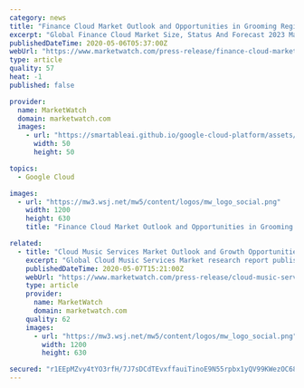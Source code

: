```yaml
---
category: news
title: "Finance Cloud Market Outlook and Opportunities in Grooming Regions : Edition 2020"
excerpt: "Global Finance Cloud Market Size, Status And Forecast 2023 May 06, 2020 Xherald -- The global finance cloud market was valued at USD 12.22 billion in"
publishedDateTime: 2020-05-06T05:37:00Z
webUrl: "https://www.marketwatch.com/press-release/finance-cloud-market-outlook-and-opportunities-in-grooming-regions-edition-2020-2020-05-06"
type: article
quality: 57
heat: -1
published: false

provider:
  name: MarketWatch
  domain: marketwatch.com
  images:
    - url: "https://smartableai.github.io/google-cloud-platform/assets/images/organizations/marketwatch.com-50x50.jpg"
      width: 50
      height: 50

topics:
  - Google Cloud

images:
  - url: "https://mw3.wsj.net/mw5/content/logos/mw_logo_social.png"
    width: 1200
    height: 630
    title: "Finance Cloud Market Outlook and Opportunities in Grooming Regions : Edition 2020"

related:
  - title: "Cloud Music Services Market Outlook and Growth Opportunities 2020"
    excerpt: "Global Cloud Music Services Market research report published by market insight reports explores the current outlook in global and"
    publishedDateTime: 2020-05-07T15:21:00Z
    webUrl: "https://www.marketwatch.com/press-release/cloud-music-services-market-outlook-and-growth-opportunities-2020-2020-05-07"
    type: article
    provider:
      name: MarketWatch
      domain: marketwatch.com
    quality: 62
    images:
      - url: "https://mw3.wsj.net/mw5/content/logos/mw_logo_social.png"
        width: 1200
        height: 630

secured: "r1EEpMZvy4tYO3rfH/7J7sDCdTEvxffauiTinoE9N55rpbx1yQV99KWezOC688gdUoHqqLtfzXHEW1I8woLCtaINRi4IX7r07oaK44OW3uqPEjEr9U1pduKEPgcfu7XRvByYnRZhqpGbGIMF4aoayWZGePk/YMgzKWMrBegnKVreQQ1Qltzz8ZN/I498teqHHYLKsCRLZsaJCsja6ekII3WX9zjkttwPxFqyyVZURd4uzRuJDQlTbCoUJ04y7leMpkDNmKmEy9lQbuvYjZBz5wdc2hHr32W5+psn2e0K2mo3PwDFpGTNLdBQSVJT8fv6;LADZt8cHE5CoBKouCdpnyg=="
---
```


